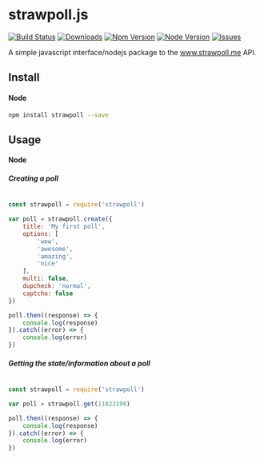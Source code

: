 # strawpoll.js

[![Build Status](https://travis-ci.org/m3talstorm/stawpoll.svg?branch=master)](https://travis-ci.org/m3talstorm/strawpoll) [![Downloads](https://img.shields.io/npm/dm/strawpoll.svg?style=flat)](https://www.npmjs.org/package/strawpoll) [![Npm Version](https://img.shields.io/npm/v/strawpoll.svg?style=flat)](https://www.npmjs.org/package/strawpoll) [![Node Version](https://img.shields.io/node/v/strawpoll.svg?style=flat)](https://www.npmjs.org/package/strawpoll) [![Issues](https://img.shields.io/github/issues/m3talstorm/strawpoll.svg?style=flat)](https://github.com/m3talstorm/strawpoll/issues)

A simple javascript interface/nodejs package to the www.strawpoll.me API.


## Install

#### Node

~~~ bash
npm install strawpoll --save
~~~

## Usage

#### Node

##### Creating a poll

~~~ javascript

const strawpoll = require('strawpoll')

var poll = strawpoll.create({
    title: 'My first poll',
    options: [
        'wow',
        'awesome',
        'amazing',
        'nice'
    ],
    multi: false,
    dupcheck: 'normal',
    captcha: false
})

poll.then((response) => {
    console.log(response)
}).catch((error) => {
    console.log(error)
})

~~~

##### Getting the state/information about a poll

~~~ javascript

const strawpoll = require('strawpoll')

var poll = strawpoll.get(11822190)

poll.then((response) => {
    console.log(response)
}).catch((error) => {
    console.log(error)
})

~~~
